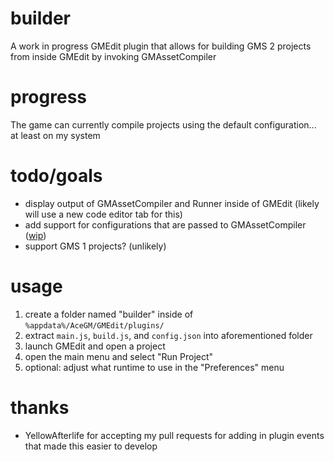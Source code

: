 # builder
A work in progress GMEdit plugin that allows for building GMS 2 projects from inside GMEdit by invoking GMAssetCompiler

# progress
The game can currently compile projects using the default configuration... at least on my system

# todo/goals
* display output of GMAssetCompiler and Runner inside of GMEdit (likely will use a new code editor tab for this)
* add support for configurations that are passed to GMAssetCompiler ([wip](https://i.imgur.com/LYAq1Rq.png))
* support GMS 1 projects? (unlikely)

# usage
1. create a folder named "builder" inside of `%appdata%/AceGM/GMEdit/plugins/`
2. extract `main.js`, `build.js`, and `config.json` into aforementioned folder
3. launch GMEdit and open a project
4. open the main menu and select "Run Project"
5. optional: adjust what runtime to use in the "Preferences" menu

# thanks
* YellowAfterlife for accepting my pull requests for adding in plugin events that made this easier to develop
